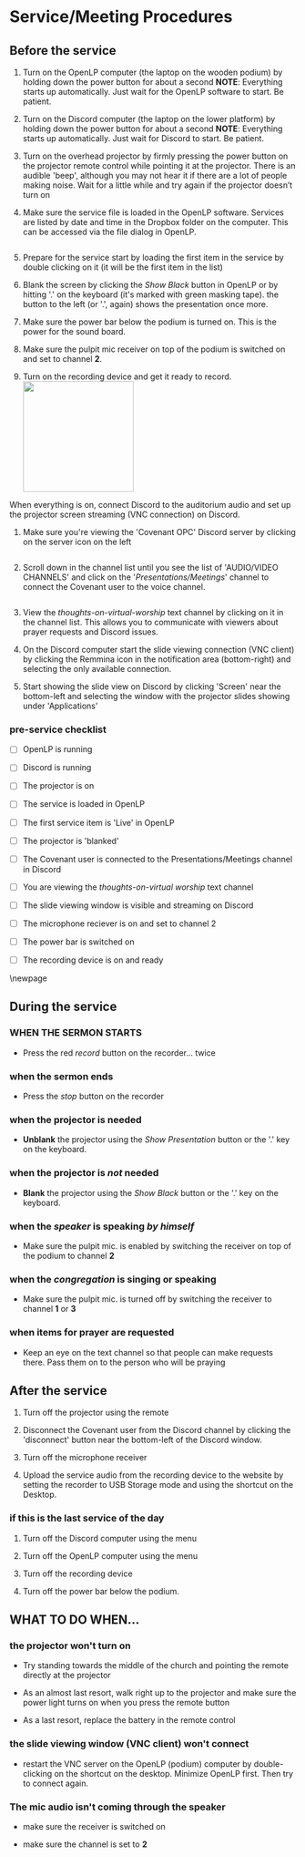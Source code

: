 # Service/Meeting Procedures

## Before the service

1. Turn on the OpenLP computer (the laptop on the wooden podium) by holding down the power button for about a second
   **NOTE**: Everything starts up automatically. Just wait for the OpenLP software to start. Be patient.

2. Turn on the Discord computer (the laptop on the lower platform) by holding down the power button for about a second
   **NOTE**: Everything starts up automatically. Just wait for Discord to start. Be patient.

3. Turn on the overhead projector by firmly pressing the power button on the projector remote control while pointing it at the projector. There is an audible 'beep', although you may not hear it if there are a lot of people making noise.
   Wait for a little while and try again if the projector doesn’t turn on

4. Make sure the service file is loaded in the OpenLP software. Services are listed by date and time in the Dropbox folder on the computer. This can be accessed via the file dialog in OpenLP.
   
   <img src="images/open_service.png" title="" alt="" data-align="left">

5. Prepare for the service start by loading the first item in the service by double clicking on it (it will be the first item in the list)
   <img src="images/first_service_item.png" title="" alt="" data-align="left">

6. Blank the screen by clicking the *Show Black* button in OpenLP   <img title="" src="images/show_black.png" alt="" data-align="left">or by hitting '.' on the keyboard (it's marked with green masking tape). the button to the left (or '.', again) shows the presentation once more.
   <img src="images/show_live.png" title="" alt="" data-align="left">

5. Make sure the power bar below the podium is turned on. This is the power for the sound board.

6. Make sure the pulpit mic receiver on top of the podium is switched on and set to channel **2**.

7. Turn on the recording device and get it ready to record.
   <img title="" src="images/recorder.png" alt="" width="194" data-align="left">

When everything is on, connect Discord to the auditorium audio and set up the projector screen streaming (VNC connection) on Discord.

1. Make sure you're viewing the 'Covenant OPC' Discord server by clicking on the server icon on the left
   
   <img src="images/server_icon.png" title="" alt="" data-align="left">

2. Scroll down in the channel list until you see the list of 'AUDIO/VIDEO CHANNELS' and click on the '*Presentations/Meetings*' channel to connect the Covenant user to the voice channel.
   
   <img src="images/connect_voice.png" title="" alt="" data-align="left">

3. View the *thoughts-on-virtual-worship* text channel by clicking on it in the channel list. This allows you to communicate with viewers about prayer requests and Discord issues.

4. On the Discord computer start the slide viewing connection (VNC client) by clicking the Remmina icon in the notification area (bottom-right) and selecting the only available connection.

5. Start showing the slide view on Discord by clicking 'Screen' near the bottom-left
   <img src="images/screenshare_connect.png" title="" alt="" data-align="left">and selecting the window with the projector slides showing under 'Applications'
   <img src="images/screenshare_chooseapp.png" title="" alt="" data-align="left">

### pre-service checklist

- [ ] OpenLP is running

- [ ] Discord is running

- [ ] The projector is on

- [ ] The service is loaded in OpenLP

- [ ] The first service item is 'Live' in OpenLP

- [ ] The projector is 'blanked'

- [ ] The Covenant user is connected to the Presentations/Meetings channel in Discord

- [ ] You are viewing the *thoughts-on-virtual worship* text channel

- [ ] The slide viewing window is visible and streaming on Discord

- [ ] The microphone reciever is on and set to channel 2

- [ ] The power bar is switched on

- [ ] The recording device is on and ready

\newpage

## During the service

### WHEN THE SERMON STARTS

- Press the red *record* button on the recorder... twice

### when the sermon ends

- Press the *stop* button on the recorder

### when the projector is needed

- **Unblank** the projector using the *Show Presentation* button or the '.' key on the keyboard.

### when the projector is *not* needed

- **Blank** the projector using the *Show Black* button or the '.' key on the keyboard.

### when the *speaker* is speaking *by himself*

- Make sure the pulpit mic. is enabled by switching the receiver on top of the podium to channel **2**

### when the *congregation* is singing or speaking

- Make sure the pulpit mic. is turned off by switching the receiver to channel **1** or **3**

### when items for prayer are requested

- Keep an eye on the text channel so that people can make requests there. Pass them on to the person who will be praying

## After the service

1. Turn off the projector using the remote

2. Disconnect the Covenant user from the Discord channel by clicking the 'disconnect' button near the bottom-left of the Discord window.<img src="images/disconnect_voice.png" title="" alt="" data-align="left">

3. Turn off the microphone receiver

4. Upload the service audio from the recording device to the website by setting the recorder to USB Storage mode and using the shortcut on the Desktop.

### if this is the last service of the day

1. Turn off the Discord computer using the menu

2. Turn off the OpenLP computer using the menu

3. Turn off the recording device

4. Turn off the power bar below the podium.

## WHAT TO DO WHEN...

### the projector won't turn on

- Try standing towards the middle of the church and pointing the remote directly at the projector

- As an almost last resort, walk right up to the projector and make sure the power light turns on when you press the remote button

- As a last resort, replace the battery in the remote control

### the slide viewing window (VNC client) won't connect

- restart the VNC server on the OpenLP (podium) computer by double-clicking on the shortcut on the desktop. Minimize OpenLP first. Then try to connect again.

### The mic audio isn't coming through the speaker

- make sure the receiver is switched on

- make sure the channel is set to **2**